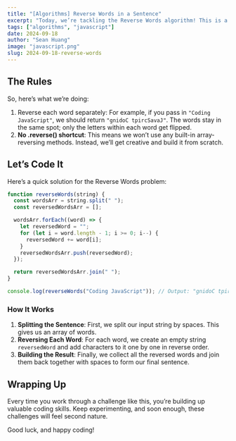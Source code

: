 ```yaml
---
title: "[Algorithms] Reverse Words in a Sentence"
excerpt: "Today, we’re tackling the Reverse Words algorithm! This is a fun little challenge where we take a sentence, flip each word individually, and put the sentence back together—no messing with the word order, just reversing each word. Let’s dive in!"
tags: ["algorithms", "javascript"]
date: 2024-09-18
author: "Sean Huang"
image: "javascript.png"
slug: 2024-09-18-reverse-words
---
```


## The Rules

So, here’s what we’re doing:

1. Reverse each word separately: For example, if you pass in `"Coding JavaScript"`, we should return `"gnidoC tpircSavaJ"`. The words stay in the same spot; only the letters within each word get flipped.
2. **No .reverse() shortcut**: This means we won’t use any built-in array-reversing methods. Instead, we’ll get creative and build it from scratch.

## Let’s Code It

Here’s a quick solution for the Reverse Words problem:

```javascript
function reverseWords(string) {
  const wordsArr = string.split(" ");
  const reversedWordsArr = [];

  wordsArr.forEach((word) => {
    let reversedWord = "";
    for (let i = word.length - 1; i >= 0; i--) {
      reversedWord += word[i];
    }
    reversedWordsArr.push(reversedWord);
  });

  return reversedWordsArr.join(" ");
}

console.log(reverseWords("Coding JavaScript")); // Output: "gnidoC tpircSavaJ"
```

### How It Works

1. **Splitting the Sentence**: First, we split our input string by spaces. This gives us an array of words.
2. **Reversing Each Word**: For each word, we create an empty string `reversedWord` and add characters to it one by one in reverse order.
3. **Building the Result**: Finally, we collect all the reversed words and join them back together with spaces to form our final sentence.

## Wrapping Up

Every time you work through a challenge like this, you’re building up valuable coding skills. Keep experimenting, and soon enough, these challenges will feel second nature.

Good luck, and happy coding!
